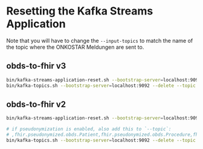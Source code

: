 # Resetting the Kafka Streams Application

Note that you will have to change the `--input-topics` to match the name of the topic where the ONKOSTAR Meldungen are sent to.

## obds-to-fhir v3

```sh
bin/kafka-streams-application-reset.sh --bootstrap-server=localhost:9092 --application-id=obds-meldung-exp-v3-processor --input-topics=onkostar.meldung-export --to-earliest
bin/kafka-topics.sh --bootstrap-server=localhost:9092 --delete --topic fhir.obds.bundles,obds.v3.grouped,fhir.pseudonymized.obds.bundles
```

## obds-to-fhir v2

```sh
bin/kafka-streams-application-reset.sh --bootstrap-server=localhost:9092 --application-id=obds-meldung-exp-grouped-processor --input-topics=dwh.onkostar.meldung-export-obdsv3-adtv2,fhir.obds.Observation --to-earliest

# if pseudonymization is enabled, also add this to `--topic`:
# ,fhir.pseudonymized.obds.Patient,fhir.pseudonymized.obds.Procedure,fhir.pseudonymized.obds.Condition,fhir.pseudonymized.obds.Observation,fhir.pseudonymized.obds.MedicationStatement
bin/kafka-topics.sh --bootstrap-server=localhost:9092 --delete --topic fhir.obds.Patient,fhir.obds.Procedure,fhir.obds.Condition,fhir.obds.Observation,fhir.obds.MedicationStatement
```
